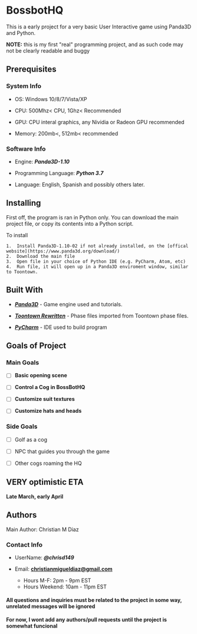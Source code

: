 <h1>BossbotHQ</h1>

This is a early project for a very basic User Interactive game using Panda3D and Python.  


**NOTE:** this is my first "real" programming project, and as such code may not be clearly readable and buggy

<h2>Prerequisites</h2>

<h3>System Info</h3>	

*	OS: Windows 10/8/7/Vista/XP

*	CPU: 500Mhz< CPU, 1Ghz< Recommended

*	GPU: CPU interal graphics, any Nividia or Radeon GPU recommended

*	Memory: 200mb<, 512mb< recommended

<h3>Software Info</h3>

*	Engine: ***Panda3D-1.10***

*	Programming Language: ***Python 3.7***

*	Language: English, Spanish and possibly others later.

<h2>Installing</h2>

First off, the program is ran in Python only.  You can download the main project file, or copy its contents into a Python script.

To install
	
	1.	Install Panda3D-1.10-02 if not already installed, on the [offical website](https://www.panda3d.org/download/)
	2.	Download the main file
	3.	Open file in your choice of Python IDE (e.g. PyCharm, Atom, etc)
	4.	Run file, it will open up in a Panda3D enviroment window, similar to Toontown.
	
<h2>Built With</h2>

*	[***Panda3D***](https://www.panda3d.org/) - Game engine used and tutorials.

*	[***Toontown Rewritten***](https://www.toontownrewritten.com/) - Phase files imported from Toontown phase files.

*	[***PyCharm***](https://www.jetbrains.com/pycharm/) - IDE used to build program

<h2>Goals of Project</h2>

<h3>Main Goals</h3>

*	[ ] **Basic opening scene**

*	[ ] **Control a Cog in BossBotHQ**

*	[ ] **Customize suit textures**

*	[ ] **Customize hats and heads**
	
<h3>Side Goals</h3>

*	[ ] Golf as a cog

*	[ ] NPC that guides you through the game

*	[ ] Other cogs roaming the HQ
	




<h2>VERY optimistic ETA</h2>

**Late March, early April**

<h2>Authors</h2>

Main Author: Christian M Diaz

<h3>Contact Info</h3>

*	UserName: ***@chrisd149***

* Email: **christianmigueldiaz@gmail.com**
	* Hours M-F: 2pm - 9pm EST
	* Hours Weekend: 10am - 11pm EST

<h4>All questions and inquiries must be related to the project in some way, unrelated messages will be ignored</h4>

**For now, I wont add any authors/pull requests until the project is somewhat funcional**
